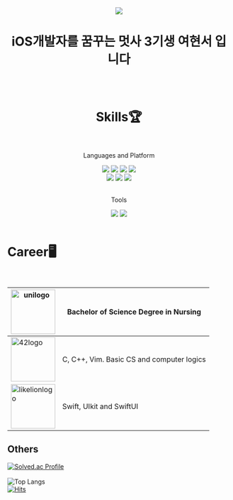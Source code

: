 <div align="center">
  <img src="https://capsule-render.vercel.app/api?type=slice&color=auto&height=300&section=header&text=Team11%20🔥코친놈들🔥&desc=2023%20LIKELION%20APP-iOS3rd&animation=twinkling&fontSize=80&descSize=30&FontAlign=40&descAlignY=70" />
  <h1>iOS개발자를 꿈꾸는 멋사 3기생 여현서 입니다</h1>
  <br>
  <br>
  <h1>Skills🏆</h1>
  <br>
  <p>Languages and Platform</p>
  <img src="https://img.shields.io/badge/C-A8B9CC?style=for-the-badge&logo=c&logoColor=white">
  <img src="https://img.shields.io/badge/C%2B%2B-00599C?style=for-the-badge&logo=c%2B%2B&logoColor=white">
  <img src="https://img.shields.io/badge/Vim-019733?style=for-the-badge&logo=vim&logoColor=white">
  <img src="https://img.shields.io/badge/HTML5-E34F26?style=for-the-badge&logo=html5&logoColor=white"><br>
  <img src="https://img.shields.io/badge/CSS3-1572B6?style=for-the-badge&logo=css3&logoColor=white">
  <img src="https://img.shields.io/badge/JavaScript-F7DF1E?style=for-the-badge&logo=javascript&logoColor=white">
  <img src="https://img.shields.io/badge/Swfit-F05138?style=for-the-badge&logo=swift&logoColor=white">
  <br>
  <br>
  <p>Tools</p>
  <img src="https://img.shields.io/badge/Visual Studio Code-007ACC?style=for-the-badge&logo=visual studio code&logoColor=white">
  <img src="https://img.shields.io/badge/Xcode-147EFB?style=for-the-badge&logo=xcode&logoColor=white">
  <br>
  <br>
</div>
  <h1>Career🖥️</h1>
  <br>

| <a href="https://www.uottawa.ca/en"><img src="https://upload.wikimedia.org/wikipedia/en/thumb/7/7f/University_of_Ottawa_Logo.svg/1920px-University_of_Ottawa_Logo.svg.png" alt="unilogo" width="100px" height="100px"></a> | Bachelor of Science Degree in Nursing  |
|------|----------------|
| <a href="https://42seoul.kr/seoul42/main/view"><img src="https://simpleicons.org/icons/42.svg" alt="42logo" width="100px" height="100px"></a> | C, C++, Vim. Basic CS and computer logics |
| <a href="[https://42seoul.kr/seoul42/main/view](https://www.likelion.net/)"><img src="https://upload.wikimedia.org/wikipedia/commons/4/48/LIKELION_brandsymbol.png" alt="likelionlogo" width="100px" height="100px"></a> | Swift, UIkit and SwiftUI |

## Others
[![Solved.ac Profile](http://mazassumnida.wtf/api/v2/generate_badge?boj=dogo)](https://solved.ac/dogo/)<br>
<br>
![Top Langs](https://github-readme-stats.vercel.app/api/top-langs/?username=ahario&layout=compact)
<br>
[![Hits](https://hits.seeyoufarm.com/api/count/incr/badge.svg?url=https%3A%2F%2Fgithub.com%2FAhario&count_bg=%2379C83D&title_bg=%23555555&icon=&icon_color=%23E7E7E7&title=hits&edge_flat=false)](https://hits.seeyoufarm.com)

<!-- Just in case
## 취미👾
* 게임
* 음악, 영화 감상
* 헬스🏋️‍♂️
https://github.com/Ahario/mygomoku
![Anurag's GitHub stats](https://github-readme-stats.vercel.app/api?username=Ahario&theme=great-gatsby&show_icons=true)
-->
